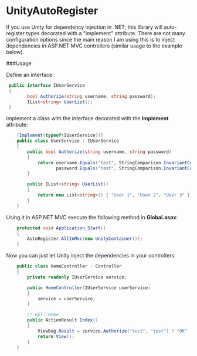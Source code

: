 # UnityAutoRegister

If you use Unity for dependency injection in .NET; this library will auto-register types decorated with a "Implement" attribute.
There are not many configuration options since the main reason I am using this is to inject dependencies in ASP.NET MVC controllers (similar usage to the example below). 

###Usage

Define an interface:
```cs
 public interface IUserService
 {
        bool Authorize(string username, string password);
        IList<string> UserList();
 }
```

Implement a class with the interface decorated with the **Implement** attribute:
```cs
    [Implement(typeof(IUserService))]
    public class UserService : IUserService
    {
        public bool Authorize(string username, string password)
        {
            return username.Equals("test", StringComparison.InvariantCultureIgnoreCase) &&
                   password.Equals("test", StringComparison.InvariantCultureIgnoreCase);
        }

        public IList<string> UserList()
        {
            return new List<string>() { "User 1", "User 2", "User 3" };
        }
    }
```

Using it in ASP.NET MVC execute the following method in **Global.asax**:

```cs
    protected void Application_Start()
    {
        AutoRegister.AllInMvc(new UnityContainer()); 
    }
```

Now you can just let Unity inject the dependencies in your controllers:
```cs
    public class HomeController : Controller
    {
        private readonly IUserService service;

        public HomeController(IUserService userService)
        {
            service = userService;
        }

        // GET: Home
        public ActionResult Index()
        {
            ViewBag.Result = service.Authorize("test", "test") ? "OK" : "FAILED";
            return View();
        }
    }
```



